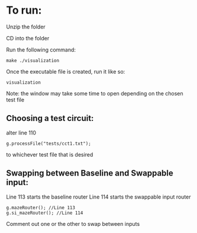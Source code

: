 
# To run:
Unzip the folder

CD into the folder 

Run the following command:

    make ./visualization

Once the executable file is created, run it like so:

    visualization

Note: the window may take some time to open depending on the chosen test file


## Choosing a test circuit:

alter line 110 

    g.processFile("tests/cct1.txt");

to whichever test file that is desired

## Swapping between Baseline and Swappable input:

Line 113 starts the baseline router
Line 114 starts the swappable input router

    g.mazeRouter(); //Line 113
    g.si_mazeRouter(); //Line 114

Comment out one or the other to swap between inputs